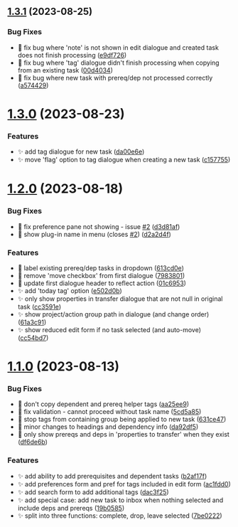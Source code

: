## [1.3.1](https://github.com/ksalzke/follow-up-task-omnifocus-plugin/compare/v1.3.0...v1.3.1) (2023-08-25)


### Bug Fixes

* :bug: fix bug where 'note' is not shown in edit dialogue and created task does not finish processing ([e9df726](https://github.com/ksalzke/follow-up-task-omnifocus-plugin/commit/e9df726e773ae5877c59cae8cabeb94e32890af7))
* :bug: fix bug where 'tag' dialogue didn't finish processing when copying from an existing task ([00d4034](https://github.com/ksalzke/follow-up-task-omnifocus-plugin/commit/00d4034494d91a498c596ccacf8715bd76f99653))
* :bug: fix bug where new task with prereq/dep not processed correctly ([a574429](https://github.com/ksalzke/follow-up-task-omnifocus-plugin/commit/a574429f3c4049db1565ba26ee0938a825d45720))



# [1.3.0](https://github.com/ksalzke/follow-up-task-omnifocus-plugin/compare/v1.2.0...v1.3.0) (2023-08-23)


### Features

* :sparkles: add tag dialogue for new task ([da00e6e](https://github.com/ksalzke/follow-up-task-omnifocus-plugin/commit/da00e6ed24767894c66939ec619f0dbe0d2856fe))
* :sparkles: move 'flag' option to tag dialogue when creating a new task ([c157755](https://github.com/ksalzke/follow-up-task-omnifocus-plugin/commit/c1577556148b8b62c6de0c0659e5ca14b5805aa0))



# [1.2.0](https://github.com/ksalzke/follow-up-task-omnifocus-plugin/compare/v1.1.0...v1.2.0) (2023-08-18)


### Bug Fixes

* :bug: fix preference pane not showing - issue [#2](https://github.com/ksalzke/follow-up-task-omnifocus-plugin/issues/2) ([d3d81af](https://github.com/ksalzke/follow-up-task-omnifocus-plugin/commit/d3d81af0976e0b42ec2cda950aa4412b372132cd))
* :bug: show plug-in name in menu (closes [#2](https://github.com/ksalzke/follow-up-task-omnifocus-plugin/issues/2)) ([d2a2d4f](https://github.com/ksalzke/follow-up-task-omnifocus-plugin/commit/d2a2d4ffeeb3b5a11c42682470bdce4d6d2e26cf))


### Features

* :lipstick: label existing prereq/dep tasks in dropdown ([613cd0e](https://github.com/ksalzke/follow-up-task-omnifocus-plugin/commit/613cd0e99e6f3f695658adbf54678c9ae403efbc))
* :lipstick: remove 'move checkbox' from first dialogue ([7983801](https://github.com/ksalzke/follow-up-task-omnifocus-plugin/commit/7983801ffce826547a0888a8b51323d952dfc5b1))
* :lipstick: update first dialogue header to reflect action ([01c6953](https://github.com/ksalzke/follow-up-task-omnifocus-plugin/commit/01c6953a9a4252aafa903dc3b1553056129db02b))
* :sparkles: add 'today tag' option ([e502d0b](https://github.com/ksalzke/follow-up-task-omnifocus-plugin/commit/e502d0b3fb889e900414e2d4b088d3a312b33eac))
* :sparkles: only show properties in transfer dialogue that are not null in original task ([cc3591e](https://github.com/ksalzke/follow-up-task-omnifocus-plugin/commit/cc3591e688ded93d78e110cf537fe0d86f269899))
* :sparkles: show project/action group path in dialogue (and change order) ([61a3c91](https://github.com/ksalzke/follow-up-task-omnifocus-plugin/commit/61a3c919edede2a68afeaa05e1ab45746651e85f))
* :sparkles: show reduced edit form if no task selected (and auto-move) ([cc54bd7](https://github.com/ksalzke/follow-up-task-omnifocus-plugin/commit/cc54bd74cf377d89bd3b7bc398a2f1dc0a5846ba))



# [1.1.0](https://github.com/ksalzke/follow-up-task-omnifocus-plugin/compare/631ce47df0994980dec2187c70501d309203a514...v1.1.0) (2023-08-13)


### Bug Fixes

* :bug: don't copy dependent and prereq helper tags ([aa25ee9](https://github.com/ksalzke/follow-up-task-omnifocus-plugin/commit/aa25ee97939cb99891a849ea9459a24e84ce6ea3))
* :bug: fix validation - cannot proceed without task name ([5cd5a85](https://github.com/ksalzke/follow-up-task-omnifocus-plugin/commit/5cd5a850282eb34320c2fa739a82e9de67df5933))
* :bug: stop tags from containing group being applied to new task ([631ce47](https://github.com/ksalzke/follow-up-task-omnifocus-plugin/commit/631ce47df0994980dec2187c70501d309203a514))
* :lipstick: minor changes to headings and dependency info ([da92df5](https://github.com/ksalzke/follow-up-task-omnifocus-plugin/commit/da92df53042291d6f6adc4733c2fe634a237add7))
* :lipstick: only show prereqs and deps in 'properties to transfer' when they exist ([df6de6b](https://github.com/ksalzke/follow-up-task-omnifocus-plugin/commit/df6de6bda14a31ee7afff23fdc903db12c51410b))


### Features

* :sparkles: add ability to add prerequisites and dependent tasks ([b2af17f](https://github.com/ksalzke/follow-up-task-omnifocus-plugin/commit/b2af17ffbb526fc1e71b8ba47a20a7988c48299b))
* :sparkles: add preferences form and pref for tags included in edit form ([ac1fdd0](https://github.com/ksalzke/follow-up-task-omnifocus-plugin/commit/ac1fdd088d45987d90d8733c93cc3768ce199300))
* :sparkles: add search form to add additional tags ([dac3f25](https://github.com/ksalzke/follow-up-task-omnifocus-plugin/commit/dac3f252bd46ea0ef9e49b39c92dbea14400ca8d))
* :sparkles: add special case: add new task to inbox when nothing selected and include deps and prereqs ([19b0585](https://github.com/ksalzke/follow-up-task-omnifocus-plugin/commit/19b058585abcbfda67746a58405ec10cb35eaea2))
* :sparkles: split into three functions: complete, drop, leave selected ([7be0222](https://github.com/ksalzke/follow-up-task-omnifocus-plugin/commit/7be02221ab541ad707fc4a70f81432b80ba97e00))



